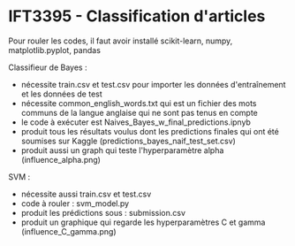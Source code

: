 # IFT3395 - Classification d'articles
Pour rouler les codes, il faut avoir installé scikit-learn, numpy, matplotlib.pyplot, pandas


Classifieur de Bayes :

 - nécessite train.csv et test.csv pour importer les données d'entraînement et les données de test
 - nécessite common_english_words.txt qui est un fichier des mots communs de la langue anglaise qui ne sont pas tenus en compte
 - le code à exécuter est Naives_Bayes_w_final_predictions.ipnyb
 - produit tous les résultats voulus dont les predictions finales qui ont été soumises sur Kaggle (predictions_bayes_naif_test_set.csv)
 - produit aussi un graph qui teste l'hyperparamètre alpha (influence_alpha.png)


SVM : 

 - nécessite aussi train.csv et test.csv
 - code à rouler : svm_model.py
 - produit les prédictions sous : submission.csv
 - produit un graphique qui regarde les hyperparamètres C et gamma (influence_C_gamma.png)
